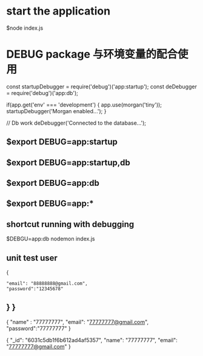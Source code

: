 # start the application

$node index.js

# DEBUG package 与环境变量的配合使用

const startupDebugger = require('debug')('app:startup');
const deDebugger = require('debug')('app:db');

if(app.get('env' === 'development') {
app.use(morgan('tiny'));
startupDebugger('Morgan enabled...');
}

// Db work
deDebugger('Connected to the database...');

## \$export DEBUG=app:startup

## \$export DEBUG=app:startup,db

## \$export DEBUG=app:db

## \$export DEBUG=app:\*

## shortcut running with debugging

\$DEBGU=app:db nodemon index.js

## unit test user

{

    "email": "88888888@gmail.com",
    "password":"12345678"

}
}
----------------
{
"name" : "77777777",
"email": "77777777@gmail.com",
"password":"77777777"
}

{
"\_id": "6031c5db1f6b612ad4af5357",
"name": "77777777",
"email": "77777777@gmail.com"
}
